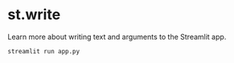 # st.write

Learn more about writing text and arguments to the Streamlit app.

```sh
streamlit run app.py
```
